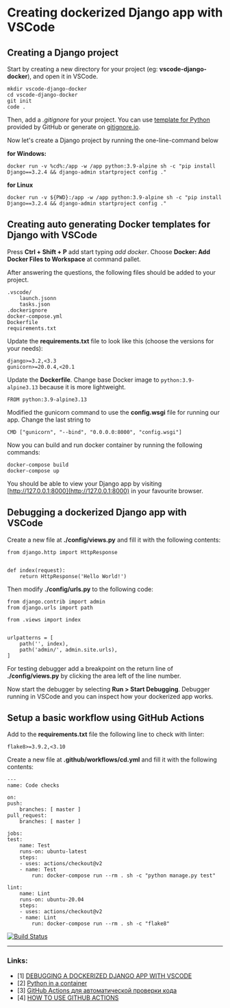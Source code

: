# Creating dockerized Django app with VSCode

## Creating a Django project

Start by creating a new directory for your project (eg: **vscode-django-docker**), and open it in VSCode.

    mkdir vscode-django-docker
    cd vscode-django-docker
    git init
    code .

Then, add a *.gitignore* for your project. You can use [template for Python](https://github.com/github/gitignore/blob/master/Python.gitignore) provided by GitHub or 
generate on [gitignore.io](https://www.toptal.com/developers/gitignore).

Now let's create a Django project by running the one-line-command below

**for Windows:**

    docker run -v %cd%:/app -w /app python:3.9-alpine sh -c "pip install Django==3.2.4 && django-admin startproject config ."

**for Linux**

    docker run -v ${PWD}:/app -w /app python:3.9-alpine sh -c "pip install Django==3.2.4 && django-admin startproject config ."

## Creating auto generating Docker templates for Django with VSCode

Press **Ctrl + Shift + P** add start typing *add docker*. Choose **Docker: Add Docker Files to Workspace** at command pallet.

After answering the questions, the following files should be added to your project.

    .vscode/
        launch.jsonn
        tasks.json
    .dockerignore
    docker-compose.yml
    Dockerfile
    requirements.txt

Update the **requirements.txt** file to look like this (choose the versions for your needs):

    django>=3.2,<3.3
    gunicorn>=20.0.4,<20.1

Update the **Dockerfile**. Change base Docker image to `python:3.9-alpine3.13` because it is more lightweight.

    FROM python:3.9-alpine3.13

Modified the gunicorn command to use the **config.wsgi** file for running our app. Change the last string to
    
    CMD ["gunicorn", "--bind", "0.0.0.0:8000", "config.wsgi"]

Now you can build and run docker container by running the following commands:

    docker-compose build
    docker-compose up

You should be able to view your Django app by visiting [http://127.0.0.1:8000](http://127.0.0.1:8000) in your favourite browser.

## Debugging a dockerized Django app with VSCode

Create a new file at **./config/views.py** and fill it with the following contents:

    from django.http import HttpResponse


    def index(request):
        return HttpResponse('Hello World!')

Then modify **./config/urls.py** to the following code:

    from django.contrib import admin
    from django.urls import path

    from .views import index


    urlpatterns = [
        path('', index),
        path('admin/', admin.site.urls),
    ]

For testing debugger add a breakpoint on the return line of **./config/views.py** by clicking the area left of the line number.

Now start the debugger by selecting **Run > Start Debugging**. Debugger running in VSCode and you can inspect how your dockerized app works.

## Setup a basic workflow using GitHub Actions

Add to the **requirements.txt** file the following line to check with linter:

    flake8>=3.9.2,<3.10

Create a new file at **.github/workflows/cd.yml** and fill it with the following contents:

    ---
    name: Code checks

    on:
    push:
        branches: [ master ]
    pull_request:
        branches: [ master ]

    jobs:
    test:
        name: Test
        runs-on: ubuntu-latest
        steps:
        - uses: actions/checkout@v2
        - name: Test
            run: docker-compose run --rm . sh -c "python manage.py test"

    lint:
        name: Lint
        runs-on: ubuntu-20.04
        steps:
        - uses: actions/checkout@v2
        - name: Lint
            run: docker-compose run --rm . sh -c "flake8"


[![Build Status](https://github.com/Vostbur/vscode-django-docker/actions/workflows/cd.yml/badge.svg?branch=master)](https://github.com/Vostbur/vscode-django-docker/actions/workflows/cd.yml)

----
### Links:

- [1] [DEBUGGING A DOCKERIZED DJANGO APP WITH VSCODE](https://londonappdeveloper.com/debugging-a-dockerized-django-app-with-vscode/)
- [2] [Python in a container](https://code.visualstudio.com/docs/containers/quickstart-python)
- [3] [GitHub Actions для автоматической проверки кода](https://www.youtube.com/watch?v=NijFSs03Pd4)
- [4] [HOW TO USE GITHUB ACTIONS](https://londonappdeveloper.com/how-to-use-github-actions/)